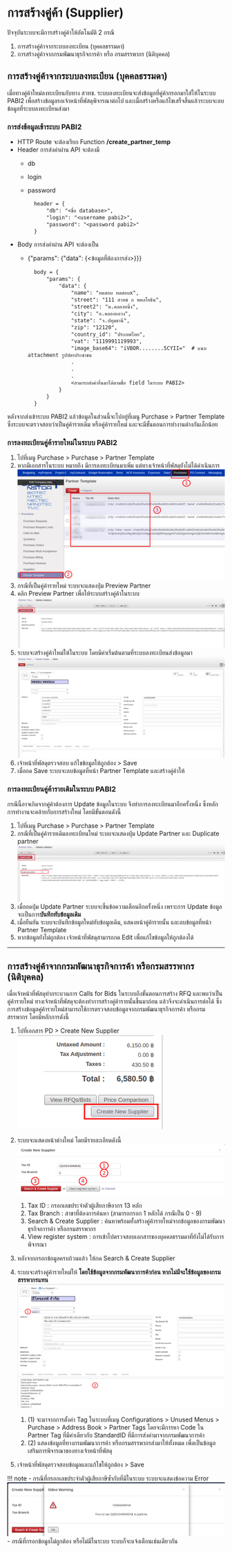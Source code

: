 # การสร้างคู่ค้า (Supplier)

ปัจจุบันระบบจะมีการสร้างคู่ค้าให้อัตโนมัติ 2 กรณี

1. การสร้างคู่ค้าจากระบบลงทะเบียน (บุคคลธรรมดา)
2. การสร้างคู่ค้าจากกรมพัฒนาธุรกิจการค้า หรือ กรมสรรพากร (นิติบุคคล)

## การสร้างคู่ค้าจากระบบลงทะเบียน (บุคคลธรรมดา)

เมื่อทางคู่ค้าใหม่ลงทะเบียนกับทาง สวทช. ระบบลงทะเบียนจะส่งข้อมูลที่คู่ค้ากรอกมาใส่ให้ในระบบ PABI2 เพื่อสร้างข้อมูลรอเจ้าหน้าที่พัสดุพิจารณาต่อไป และเมื่อสร้างหรือแก้ไขเสร็จสิ้นแล้วระบบจะลบข้อมูลที่ระบบลงทะเบียนส่งมา

### การส่งข้อมูลเข้าระบบ PABI2

- HTTP Route จะต้องเรียก Function **/create_partner_temp**
- Header การส่งค่าผ่าน API จะต้องมี
    - db
    - login
    - password
    
            header = {
                "db": "<ชื่อ database>",
                "login": "<username pabi2>",
                "password": "<password pabi2>"
            }

- Body การส่งค่าผ่าน API จะต้องเป็น
    - {"params": {"data": {<ข้อมูลที่ต้องการส่ง>}}}

            body = {
                "params": {
                    "data": {
                        "name": "ทดสอบ ทดสอบx",
                        "street": "111 สวทช ถ พหลโยธิน",
                        "street2": "ต.คลองหนึ่ง",
                        "city": "อ.คลองหลวง",
                        "state": "จ.ปทุมธานี",
                        "zip": "12120",
                        "country_id": "ประเทศไทย",
                        "vat": "1119991119993",
                        "image_base64": "iVBOR........5CYII="  # แนบ attachment รูปบัตรประชาชน
                        .
                        .
                        .
                        <สามารถส่งค่าอื่นมาได้ตามชื่อ field ในระบบ PABI2>
                    }
                }
            }

หลังจากส่งเข้าระบบ PABI2 แล้วข้อมูลในส่วนนี้จะไปอยู่ที่เมนู Purchase > Partner Template
ซึ่งระบบจะตรวจสอบว่าเป็นคู่ค้ารายเดิม หรือคู่ค้ารายใหม่ และจะมีขั้นตอนการทำงานต่างกันเล็กน้อย

### การลงทะเบียนคู่ค้ารายใหม่ในระบบ PABI2

1. ไปที่เมนู Purchase > Purchase > Partner Template
2. หากมีเอกสารในระบบ หมายถึง มีการลงทะเบียนมาเพิ่ม แต่ทางเจ้าหน้าที่พัสดุยังไม่ได้ดำเนินการ
![](pics/partner_temp1.png)
3. กรณีที่เป็นคู่ค้ารายใหม่ ระบบจะแสดงปุ่ม Preview Partner
4. คลิก Preview Partner เพื่อให้ระบบสร้างคู่ค้าในระบบ
![](pics/partner_temp2.png)
5. ระบบจะสร้างคู่ค้าใหม่ให้ในระบบ โดยมีค่าเริ่มต้นตามที่ระบบลงทะเบียนส่งข้อมูลมา
![](pics/partner_temp3.png)
6. เจ้าหน้าที่พัสดุตรวจสอบ แก้ไขข้อมูลให้ถูกต้อง > Save
7. เมื่อกด Save ระบบจะลบข้อมูลที่หน้า Partner Template และสร้างคู่ค้าให้

### การลงทะเบียนคู่ค้ารายเดิมในระบบ PABI2

กรณีนี้อาจเกิดจากคู่ค้าต้องการ Update ข้อมูลในระบบ จึงทำการลงทะเบียนมาอีกครั้งหนึ่ง ซึ่งหลักการทำงานจะคล้ายกับการสร้างใหม่ โดยมีขั้นตอนดังนี้

1. ไปที่เมนู Purchase > Purchase > Partner Template
2. กรณีที่เป็นคู่ค้ารายเดิมลงทะเบียนใหม่ ระบบจะแสดงปุ่ม Update Partner และ Duplicate partner
![](pics/partner_temp4.png)
3. เมื่อกดปุ่ม Update Partner ระบบจะขึ้นข้อความเตือนอีกครั้งหนึ่ง เพราะการ Update ข้อมูลจะเป็นการ**บันทึกทับข้อมูลเดิม**
4. เมื่อยืนยัน ระบบจะบันทึกข้อมูลใหม่ทับข้อมูลเดิม, แสดงหน้าคู่ค้ารายนั้น และลบข้อมูลที่หน้า Partner Template
5. หากข้อมูลยังไม่ถูกต้อง เจ้าหน้าที่พัสดุสามารถกด Edit เพื่อแก้ไขข้อมูลให้ถูกต้องได้

---

## การสร้างคู่ค้าจากกรมพัฒนาธุรกิจการค้า หรือกรมสรรพากร (นิติบุคคล)

เมื่อเจ้าหน้าที่พัสดุทำกระบวนการ Calls for Bids ในระบบถึงขั้นตอนการสร้าง RFQ และพบว่าเป็นคู่ค้ารายใหม่
ทางเจ้าหน้าที่พัสดุจะต้องทำการสร้างคู่ค้ารายนั้นขึ้นมาก่อน แล้วจึงจะดำเนินการต่อได้
ซึ่งการสร้างข้อมูลคู่ค้ารายใหม่สามารถใช้การตรวจสอบข้อมูลจากกรมพัฒนาธุรกิจการค้า หรือกรมสรรพากร โดยมีหลักการดังนี้

1. ไปที่เอกสาร PD > Create New Supplier<br/>
![](pics/partner_temp5.png)

2. ระบบจะแสดงหน้าต่างใหม่ โดยมีรายละเอียดดังนี้
![](pics/partner_temp6.png)

    1. Tax ID : กรอกเลขประจำตัวผู้เสียภาษีอากร 13 หลัก
    2. Tax Branch : สาขาที่ต้องการค้นหา (สามารถกรอก 1 หลักได้ กรณีเป็น 0 - 9)
    3. Search & Create Supplier : ค้นหาพร้อมทั้งสร้างคู่ค้ารายใหม่จากข้อมูลของกรมพัฒนาธุรกิจกาารค้า หรือกรมสรรพากร
    4. View register system : การเข้าไปตรวจสอบเอกสารของบุคคลธรรมดาที่ยังไม่ได้รับการพิจารณา

3. หลังจากกรอกข้อมูลครบถ้วนแล้ว ให้กด Search & Create Supplier
4. ระบบจะสร้างคู่ค้ารายใหม่ให้ **โดยใช้ข้อมูลจากกรมพัฒนาการค้าก่อน หากไม่มีจะใช้ข้อมูลของกรมสรรพากรแทน**
![](pics/partner_temp8.png)
    1. (1) จะมาจากการตั้งค่า Tag ในระบบที่เมนู Configurations > Unused Menus > Purchase > Address Book > Partner Tags
    โดยจะมีการหา Code ใน Partner Tag ที่มีค่าเดียวกับ StandardID ที่มีการส่งค่ามาจากกรมพัฒนาการค้า
    2. (2) แสดงข้อมูลที่ทางกรมพัฒนาการค้า หรือกรมสรรพากรส่งมาให้ทั้งหมด เพื่อเป็นข้อมูลเสริมการพิจารณาของทางเจ้าหน้าที่พัสดุ
5. เจ้าหน้าที่พัสดุตรวจสอบข้อมูลและแก้ไขให้ถูกต้อง > Save

!!! note
    - กรณีที่กรอกเลขประจำตัวผู้เสียภาษีซ้ำกับที่มีในระบบ ระบบจะแสดงข้อความ Error
    ![](pics/partner_temp7.png)
    - กรณีที่กรอกข้อมูลไม่ถูกต้อง หรือไม่มีในระบบ ระบบก็จะแจ้งเตือนเช่นเดียวกัน